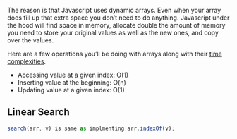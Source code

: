 The reason is that Javascript uses dynamic arrays. Even when your array does fill up that extra space you don’t need to do anything. Javascript under the hood will find space in memory, allocate double the amount of memory you need to store your original values as well as the new ones, and copy over the values.

Here are a few operations you’ll be doing with arrays along with their [time complexities](https://en.wikipedia.org/wiki/Time_complexity).
- Accessing value at a given index: O(1)
- Inserting value at the beginning: O(n)
- Updating value at a given index: O(1)

## Linear Search
```js
search(arr, v) is same as implmenting arr.indexOf(v);
```